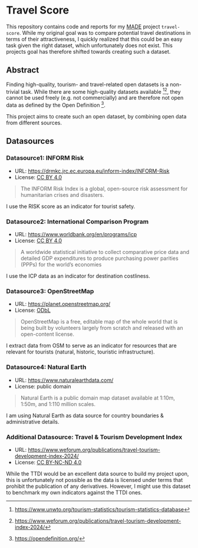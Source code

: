 # Travel Score

This repository contains code and reports for my
[MADE](https://oss.cs.fau.de/teaching/specific/made/) project `travel-score`.
While my original goal was to compare potential travel destinations in terms of
their attractiveness, I quickly realized that this could be an easy task given
the right dataset, which unfortunately does not exist. This projects goal has
therefore shifted towards creating such a dataset.

## Abstract

Finding high-quality, tourism- and travel-related open datasets is a non-trivial
task. While there are some high-quality datasets available [^unwto][^ttdi], they
cannot be used freely (e.g. not commercially) and are therefore not open data as
defined by the Open Definition [^opendefinition].

This project aims to create such an open dataset, by combining open data from
different sources.

[^unwto]: https://www.unwto.org/tourism-statistics/tourism-statistics-database

[^ttdi]: https://www.weforum.org/publications/travel-tourism-development-index-2024/

[^opendefinition]: https://opendefinition.org/

## Datasources

### Datasource1: INFORM Risk

- URL: https://drmkc.jrc.ec.europa.eu/inform-index/INFORM-Risk
- License: [CC BY 4.0](https://creativecommons.org/licenses/by/4.0/)

> The INFORM Risk Index is a global, open-source risk assessment for
> humanitarian crises and disasters.

I use the RISK score as an indicator for tourist safety.

### Datasource2: International Comparison Program

- URL: https://www.worldbank.org/en/programs/icp
- License: [CC BY 4.0](https://creativecommons.org/licenses/by/4.0/)

> A worldwide statistical initiative to collect comparative price data and
> detailed GDP expenditures to produce purchasing power parities (PPPs) for the
> world’s economies

I use the ICP data as an indicator for destination costliness.

### Datasource3: OpenStreetMap

- URL: https://planet.openstreetmap.org/
- License: [ODbL](https://opendatacommons.org/licenses/odbl/1.0/)

> OpenStreetMap is a free, editable map of the whole world that is being built
> by volunteers largely from scratch and released with an open-content license.

I extract data from OSM to serve as an indicator for resources that are relevant
for tourists (natural, historic, touristic infrastructure).

### Datasource4: Natural Earth

- URL: https://www.naturalearthdata.com/
- License: public domain

> Natural Earth is a public domain map dataset available at 1:10m, 1:50m, and
> 1:110 million scales.

I am using Natural Earth as data source for country boundaries & administrative
details.

### Additional Datasource: Travel & Tourism Development Index

- URL:
  https://www.weforum.org/publications/travel-tourism-development-index-2024/
- License: [CC BY-NC-ND 4.0](https://creativecommons.org/licenses/by-nc-nd/4.0/)

While the TTDI would be an excellent data source to build my project upon, this
is unfortunately not possible as the data is licensed under terms that prohibit
the publication of any derivatives. However, I might use this dataset to
benchmark my own indicators against the TTDI ones.
